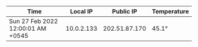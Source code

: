 | Time     | Local IP | Public IP | Temperature |
| ----------- | ----------- | ----------- | ----------- |
| Sun 27 Feb 2022 12:00:01 AM +0545      | 10.0.2.133     | 202.51.87.170  | 45.1° |
